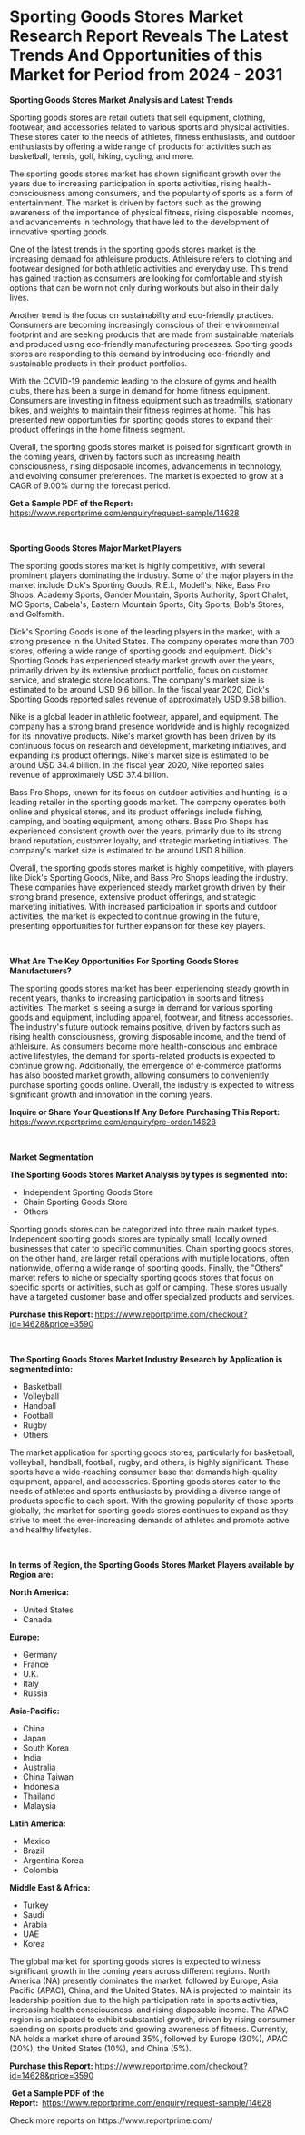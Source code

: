 <p><h1>Sporting Goods Stores Market Research Report Reveals The Latest Trends And Opportunities of this Market for Period from 2024 - 2031</h1></p><p><strong>Sporting Goods Stores Market Analysis and Latest Trends</strong></p>
<p><p>Sporting goods stores are retail outlets that sell equipment, clothing, footwear, and accessories related to various sports and physical activities. These stores cater to the needs of athletes, fitness enthusiasts, and outdoor enthusiasts by offering a wide range of products for activities such as basketball, tennis, golf, hiking, cycling, and more.</p><p>The sporting goods stores market has shown significant growth over the years due to increasing participation in sports activities, rising health-consciousness among consumers, and the popularity of sports as a form of entertainment. The market is driven by factors such as the growing awareness of the importance of physical fitness, rising disposable incomes, and advancements in technology that have led to the development of innovative sporting goods.</p><p>One of the latest trends in the sporting goods stores market is the increasing demand for athleisure products. Athleisure refers to clothing and footwear designed for both athletic activities and everyday use. This trend has gained traction as consumers are looking for comfortable and stylish options that can be worn not only during workouts but also in their daily lives.</p><p>Another trend is the focus on sustainability and eco-friendly practices. Consumers are becoming increasingly conscious of their environmental footprint and are seeking products that are made from sustainable materials and produced using eco-friendly manufacturing processes. Sporting goods stores are responding to this demand by introducing eco-friendly and sustainable products in their product portfolios.</p><p>With the COVID-19 pandemic leading to the closure of gyms and health clubs, there has been a surge in demand for home fitness equipment. Consumers are investing in fitness equipment such as treadmills, stationary bikes, and weights to maintain their fitness regimes at home. This has presented new opportunities for sporting goods stores to expand their product offerings in the home fitness segment.</p><p>Overall, the sporting goods stores market is poised for significant growth in the coming years, driven by factors such as increasing health consciousness, rising disposable incomes, advancements in technology, and evolving consumer preferences. The market is expected to grow at a CAGR of 9.00% during the forecast period.</p></p>
<p><strong>Get a Sample PDF of the Report:&nbsp;</strong> <a href="https://www.reportprime.com/enquiry/request-sample/14628">https://www.reportprime.com/enquiry/request-sample/14628</a></p>
<p>&nbsp;</p>
<p><strong>Sporting Goods Stores Major Market Players</strong></p>
<p><p>The sporting goods stores market is highly competitive, with several prominent players dominating the industry. Some of the major players in the market include Dick's Sporting Goods, R.E.I., Modell's, Nike, Bass Pro Shops, Academy Sports, Gander Mountain, Sports Authority, Sport Chalet, MC Sports, Cabela's, Eastern Mountain Sports, City Sports, Bob's Stores, and Golfsmith.</p><p>Dick's Sporting Goods is one of the leading players in the market, with a strong presence in the United States. The company operates more than 700 stores, offering a wide range of sporting goods and equipment. Dick's Sporting Goods has experienced steady market growth over the years, primarily driven by its extensive product portfolio, focus on customer service, and strategic store locations. The company's market size is estimated to be around USD 9.6 billion. In the fiscal year 2020, Dick's Sporting Goods reported sales revenue of approximately USD 9.58 billion.</p><p>Nike is a global leader in athletic footwear, apparel, and equipment. The company has a strong brand presence worldwide and is highly recognized for its innovative products. Nike's market growth has been driven by its continuous focus on research and development, marketing initiatives, and expanding its product offerings. Nike's market size is estimated to be around USD 34.4 billion. In the fiscal year 2020, Nike reported sales revenue of approximately USD 37.4 billion.</p><p>Bass Pro Shops, known for its focus on outdoor activities and hunting, is a leading retailer in the sporting goods market. The company operates both online and physical stores, and its product offerings include fishing, camping, and boating equipment, among others. Bass Pro Shops has experienced consistent growth over the years, primarily due to its strong brand reputation, customer loyalty, and strategic marketing initiatives. The company's market size is estimated to be around USD 8 billion.</p><p>Overall, the sporting goods stores market is highly competitive, with players like Dick's Sporting Goods, Nike, and Bass Pro Shops leading the industry. These companies have experienced steady market growth driven by their strong brand presence, extensive product offerings, and strategic marketing initiatives. With increased participation in sports and outdoor activities, the market is expected to continue growing in the future, presenting opportunities for further expansion for these key players.</p></p>
<p>&nbsp;</p>
<p><strong>What Are The Key Opportunities For Sporting Goods Stores Manufacturers?</strong></p>
<p><p>The sporting goods stores market has been experiencing steady growth in recent years, thanks to increasing participation in sports and fitness activities. The market is seeing a surge in demand for various sporting goods and equipment, including apparel, footwear, and fitness accessories. The industry's future outlook remains positive, driven by factors such as rising health consciousness, growing disposable income, and the trend of athleisure. As consumers become more health-conscious and embrace active lifestyles, the demand for sports-related products is expected to continue growing. Additionally, the emergence of e-commerce platforms has also boosted market growth, allowing consumers to conveniently purchase sporting goods online. Overall, the industry is expected to witness significant growth and innovation in the coming years.</p></p>
<p><strong>Inquire or Share Your Questions If Any Before Purchasing This Report:</strong> <a href="https://www.reportprime.com/enquiry/pre-order/14628">https://www.reportprime.com/enquiry/pre-order/14628</a></p>
<p>&nbsp;</p>
<p><strong>Market Segmentation</strong></p>
<p><strong>The Sporting Goods Stores Market Analysis by types is segmented into:</strong></p>
<p><ul><li>Independent Sporting Goods Store</li><li>Chain Sporting Goods Store</li><li>Others</li></ul></p>
<p><p>Sporting goods stores can be categorized into three main market types. Independent sporting goods stores are typically small, locally owned businesses that cater to specific communities. Chain sporting goods stores, on the other hand, are larger retail operations with multiple locations, often nationwide, offering a wide range of sporting goods. Finally, the "Others" market refers to niche or specialty sporting goods stores that focus on specific sports or activities, such as golf or camping. These stores usually have a targeted customer base and offer specialized products and services.</p></p>
<p><strong>Purchase this Report:&nbsp;</strong><a href="https://www.reportprime.com/checkout?id=14628&price=3590">https://www.reportprime.com/checkout?id=14628&price=3590</a></p>
<p>&nbsp;</p>
<p><strong>The Sporting Goods Stores Market Industry Research by Application is segmented into:</strong></p>
<p><ul><li>Basketball</li><li>Volleyball</li><li>Handball</li><li>Football</li><li>Rugby</li><li>Others</li></ul></p>
<p><p>The market application for sporting goods stores, particularly for basketball, volleyball, handball, football, rugby, and others, is highly significant. These sports have a wide-reaching consumer base that demands high-quality equipment, apparel, and accessories. Sporting goods stores cater to the needs of athletes and sports enthusiasts by providing a diverse range of products specific to each sport. With the growing popularity of these sports globally, the market for sporting goods stores continues to expand as they strive to meet the ever-increasing demands of athletes and promote active and healthy lifestyles.</p></p>
<p>&nbsp;</p>
<p><strong>In terms of Region, the Sporting Goods Stores Market Players available by Region are:</strong></p>
<p>
    <p> <strong> North America: </strong>
        <ul>
            <li>United States</li>
            <li>Canada</li>
        </ul>
        </p> 
    <p> <strong> Europe: </strong>
        <ul>
            <li>Germany</li>
            <li>France</li>
            <li>U.K.</li>
            <li>Italy</li>
            <li>Russia</li>
        </ul>
        </p> 
    <p> <strong> Asia-Pacific: </strong>
        <ul>
            <li>China</li>
            <li>Japan</li>
            <li>South Korea</li>
            <li>India</li>
            <li>Australia</li>
            <li>China Taiwan</li>
            <li>Indonesia</li>
            <li>Thailand</li>
            <li>Malaysia</li>
        </ul>
        </p> 
    <p> <strong> Latin America: </strong>
        <ul>
            <li>Mexico</li>
            <li>Brazil</li>
            <li>Argentina Korea</li>
            <li>Colombia</li>
        </ul>
        </p> 
    <p> <strong> Middle East & Africa: </strong>
        <ul>
            <li>Turkey</li>
            <li>Saudi</li>
            <li>Arabia</li>
            <li>UAE</li>
            <li>Korea</li>
        </ul>
    </p>
    </p>
<p><p>The global market for sporting goods stores is expected to witness significant growth in the coming years across different regions. North America (NA) presently dominates the market, followed by Europe, Asia Pacific (APAC), China, and the United States. NA is projected to maintain its leadership position due to the high participation rate in sports activities, increasing health consciousness, and rising disposable income. The APAC region is anticipated to exhibit substantial growth, driven by rising consumer spending on sports products and growing awareness of fitness. Currently, NA holds a market share of around 35%, followed by Europe (30%), APAC (20%), the United States (10%), and China (5%).</p></p>
<p><strong>Purchase this Report: </strong><a href="https://www.reportprime.com/checkout?id=14628&price=3590">https://www.reportprime.com/checkout?id=14628&price=3590</a></p>
<p>&nbsp;<strong>Get a Sample PDF of the Report:&nbsp;&nbsp;</strong><a href="https://www.reportprime.com/enquiry/request-sample/14628">https://www.reportprime.com/enquiry/request-sample/14628</a></p>
<p><strong></strong></p>
<p>Check more reports on https://www.reportprime.com/</p>